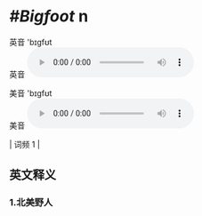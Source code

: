 # ***\#Bigfoot*** n
英音 'bɪɡfʊt  
英音
<audio src="./media/Bigfoot1.aac" controls="controls"></audio>

美音 'bɪɡfʊt  
美音
<audio src="./media/Bigfoot2.aac" controls="controls"></audio>



| 词频 1 |  

英文释义
---
### 1.**北美野人**  


